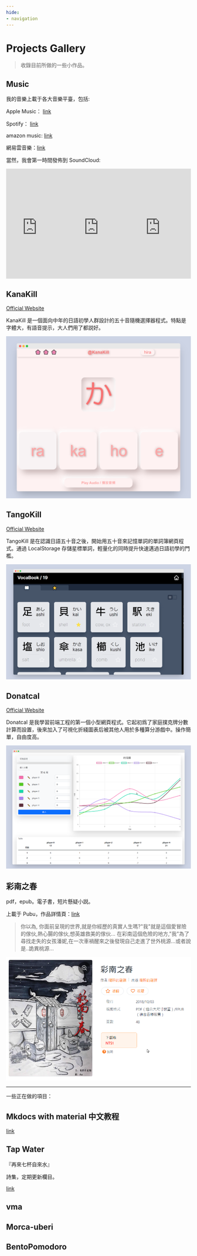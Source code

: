 ```yaml
---
hide:
- navigation
---
```

# Projects Gallery

> 收錄目前所做的一些小作品。


## Music

我的音樂上載于各大音樂平臺，包括:

Apple Music： [link](https://music.apple.com/us/artist/wulited/1649381611)

Spotify： [link](https://open.spotify.com/artist/5j31aItanRjuhtMSPaVqYG)

amazon music: [link](https://music.amazon.com/artists/B0BHYKJT84/wulited)

網易雲音樂：[link](https://music.163.com/#/artist?id=54319144)

當然，我會第一時間發佈到 SoundCloud:

<div style="display: grid;grid-template-columns: repeat(3, minmax(0, 1fr));">
<iframe width="100%" height="300" scrolling="no" frameborder="no" allow="autoplay" src="https://w.soundcloud.com/player/?url=https%3A//api.soundcloud.com/tracks/1438277923&color=%23ff5500&auto_play=false&hide_related=false&show_comments=true&show_user=true&show_reposts=false&show_teaser=true&visual=true"></iframe>

<iframe width="100%" height="300" scrolling="no" frameborder="no" allow="autoplay" src="https://w.soundcloud.com/player/?url=https%3A//api.soundcloud.com/tracks/1359598387&color=%23ff5500&auto_play=false&hide_related=false&show_comments=true&show_user=true&show_reposts=false&show_teaser=true&visual=true"></iframe>

<iframe width="100%" height="300" scrolling="no" frameborder="no" allow="autoplay" src="https://w.soundcloud.com/player/?url=https%3A//api.soundcloud.com/tracks/1350194080&color=%23ff5500&auto_play=false&hide_related=false&show_comments=true&show_user=true&show_reposts=false&show_teaser=true&visual=true"></iframe>

</div>

## KanaKill

[Official Website](http://kanakill.netlify.app)


KanaKill 是一個面向中年的日語初學人群設計的五十音隨機選擇器程式。特點是字體大，有語音提示，大人們用了都説好。

![kanakill](img/gallery/kanakill.png)
## TangoKill


[Official Website](http://tangokill.netlify.app)


TangoKill 是在認識日語五十音之後，開始用五十音來記憶單詞的單詞簿網頁程式。通過 LocalStorage 存儲星標單詞，輕量化的同時提升快速邁過日語初學的門檻。

![tangokill](img/gallery/tangokill.png)
## Donatcal

[Official Website](https://herointene.github.io/donatcal/withvue)


Donatcal 是我學習前端工程的第一個小型網頁程式。它起初爲了家庭撲克牌分數計算而設置，後來加入了可視化折綫圖表后被其他人用於多種算分游戲中。操作簡單，自由度高。

![Donatcal](img/gallery/donatcal.png)


## 彩南之春

pdf，epub。電子書，短片懸疑小説。

上載于 Pubu，作品詳情頁：[link](https://www.pubu.com.tw/ebook/136677)

>你以為, 你面前呈現的世界,就是你經歷的真實人生嗎?"我"就是這個愛冒險的傢伙,熱心腸的傢伙,想英雄救美的傢伙...
在彩南這個危險的地方,"我"為了尋找走失的女孩潘妮,在一次車禍醒來之後發現自己走進了世外桃源...或者說是..詭異桃源...


![cainan](img/gallery/cainanzhichun.png)





---

一些正在做的項目：

## Mkdocs with material 中文教程

[link](../tech/mkdocsbuild.md)



## Tap Water

『再來七杯自來水』

詩集，定期更新欄目。

[link](../poems/preface.md)

## vma

## Morca-uberi

## BentoPomodoro